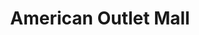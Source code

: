 ---
title: "American Outlet Mall"
url: /cartago/american-outlet-mall-avenida-1/
shop: centro comercial
---